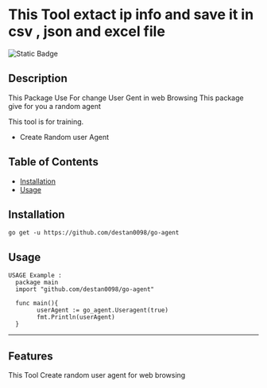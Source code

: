 # This Tool extact ip info and save it in csv , json and excel file


![Static Badge](https://img.shields.io/badge/Go-100%25-brightgreen)
## Description

This Package Use For change User Gent in web Browsing
This package give for you a random agent

This tool is for training.


- Create Random user Agent




## Table of Contents 


- [Installation](#installation)
- [Usage](#usage)


## Installation

```
go get -u https://github.com/destan0098/go-agent
```


## Usage


```
USAGE Example :
  package main
  import "github.com/destan0098/go-agent"
  
  func main(){
    	userAgent := go_agent.Useragent(true)
    	fmt.Println(userAgent)
  }

```




---


## Features

This Tool Create random user agent for web browsing

 


